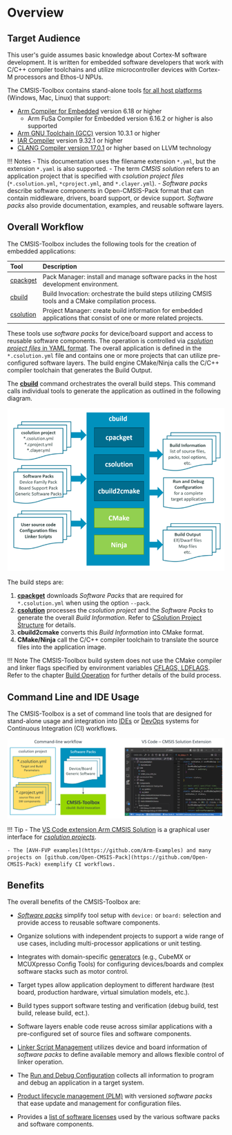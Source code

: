 # Overview

<!-- markdownlint-disable MD013 -->
<!-- markdownlint-disable MD036 -->

## Target Audience

This user's guide assumes basic knowledge about Cortex-M software development. It is written for embedded software developers that work with C/C++ compiler toolchains and utilize microcontroller devices with Cortex-M processors and Ethos-U NPUs.

The CMSIS-Toolbox contains stand-alone tools [for all host platforms](https://artifacts.keil.arm.com/cmsis-toolbox/) (Windows, Mac, Linux) that support:

- [Arm Compiler for Embedded](https://developer.arm.com/Tools%20and%20Software/Arm%20Compiler%20for%20Embedded) version 6.18 or higher
    - Arm FuSa Compiler for Embedded version 6.16.2 or higher is also supported
- [Arm GNU Toolchain (GCC)](https://developer.arm.com/Tools%20and%20Software/GNU%20Toolchain) version 10.3.1 or higher
- [IAR Compiler](https://www.iar.com/products/architectures/arm/) version 9.32.1 or higher
- [CLANG Compiler version 17.0.1](https://github.com/ARM-software/LLVM-embedded-toolchain-for-Arm/releases) or higher based on LLVM technology

!!! Notes
    - This documentation uses the filename extension `*.yml`, but the extension `*.yaml` is also supported.
    - The term *CMSIS solution* refers to an application project that is specified with *csolution project files* (`*.csolution.yml`, `*cproject.yml`, and `*.clayer.yml`).
    - *Software packs* describe software components in Open-CMSIS-Pack format that can contain middleware, drivers, board support, or device support. *Software packs* also provide documentation, examples, and reusable software layers.

## Overall Workflow

The CMSIS-Toolbox includes the following tools for the creation of embedded applications:

Tool                     | Description
:------------------------|:-----------------------
[cpackget](build-tools.md#cpackget-invocation)  | Pack Manager: install and manage software packs in the host development environment.
[cbuild](build-tools.md#cbuild-invocation)      | Build Invocation: orchestrate the build steps utilizing CMSIS tools and a CMake compilation process.
[csolution](build-tools.md#csolution-invocation)| Project Manager: create build information for embedded applications that consist of one or more related projects.

These tools use *software packs* for device/board support and access to reusable software components. The operation is controlled via [*csolution project files* in YAML format](YML-Input-Format.md). The overall application is defined in the `*.csolution.yml` file and contains one or more projects that can utilize pre-configured software layers. The build engine CMake/Ninja calls the C/C++ compiler toolchain that generates the Build Output.

The [**cbuild**](build-tools.md#cbuild-invocation) command orchestrates the overall build steps. This command calls individual tools to generate the application as outlined in the following diagram.

![cbuild workflow](./images/cbuild-workflow.png "cbuild workflow")

The build steps are:

1. [**cpackget**](build-tools.md#cpackget-invocation) downloads *Software Packs* that are required for `*.csolution.yml` when using the option `--pack`.
2. [**csolution**](build-tools.md#csolution-invocation) processes the *csolution project* and the *Software Packs* to generate the overall *Build Information*. Refer to [CSolution Project Structure](build-overview.md#overview-of-operation) for details.
3. **cbuild2cmake** converts this *Build Information* into CMake format.
4. **CMake/Ninja** call the C/C++ compiler toolchain to translate the source files into the application image.

!!! Note
    The CMSIS-Toolbox build system does not use the CMake compiler and linker flags specified by environment variables [CFLAGS, LDFLAGS](https://cmake.org/cmake/help/latest/envvar/CFLAGS.html).
    Refer to the chapter [Build Operation](build-operation.md) for further details of the build process.

## Command Line and IDE Usage

The CMSIS-Toolbox is a set of command line tools that are designed for stand-alone usage and integration into [IDEs](build-tools.md#ide-usage) or [DevOps](build-tools.md#devops-usage) systems for Continuous Integration (CI) workflows.

![Operation of `csolution` tool](./images/tool-overview.png "Operation of `csolution` tool")

!!! Tip
    - The [VS Code extension Arm CMSIS Solution](https://marketplace.visualstudio.com/items?itemName=Arm.cmsis-csolution) is a graphical user interface for [*csolution projects*](YML-Input-Format.md).

    - The [AVH-FVP examples](https://github.com/Arm-Examples) and many projects on [github.com/Open-CMSIS-Pack](https://github.com/Open-CMSIS-Pack) exemplify CI workflows.

## Benefits

The overall benefits of the CMSIS-Toolbox are:

- [*Software packs*](https://www.keil.arm.com/packs/) simplify tool setup with `device:` or `board:` selection and provide access to reusable software components.

- Organize solutions with independent projects to support a wide range of use cases, including multi-processor applications or unit testing.

- Integrates with domain-specific [generators](build-overview.md#use-a-generator) (e.g., CubeMX or MCUXpresso Config Tools) for configuring devices/boards and complex software stacks such as motor control.

- Target types allow application deployment to different hardware (test board, production hardware, virtual simulation models, etc.).

- Build types support software testing and verification (debug build, test build, release build, ect.).

- Software layers enable code reuse across similar applications with a pre-configured set of source files and software components.

- [Linker Script Management](build-overview.md#linker-script-management) utilizes device and board information of *software packs* to define available memory and allows flexible control of linker operation.

- The [Run and Debug Configuration](build-overview.md#run-and-debug-configuration) collects all information to program and debug an application in a target system.

- [Product lifecycle management (PLM)](build-overview.md#plm-of-configuration-files) with versioned *software packs* that ease update and management for configuration files.

- Provides a [list of software licenses](YML-CBuild-Format.md#nodes-for-license-information) used by the various software packs and software components.
